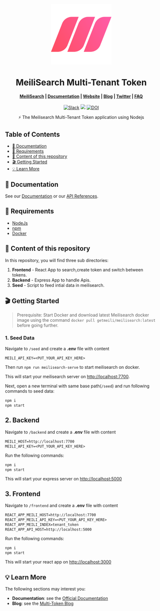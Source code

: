 <p align="center">
  <img src="https://raw.githubusercontent.com/meilisearch/integration-guides/master/assets/logos/logo.svg" alt="MeiliSearch-Vue" width="200" height="200" />
</p>
<h1 align="center">MeiliSearch Multi-Tenant Token</h1>

<h4 align="center">
  <a href="https://github.com/meilisearch/MeiliSearch">MeiliSearch</a> |
  <a href="https://docs.meilisearch.com">Documentation</a> |
  <a href="https://www.meilisearch.com">Website</a> |
  <a href="https://blog.meilisearch.com">Blog</a> |
  <a href="https://twitter.com/meilisearch">Twitter</a> |
  <a href="https://docs.meilisearch.com/faq">FAQ</a>
</h4>

<p align="center">
  <a href="https://slack.meilisearch.com"><img src="https://img.shields.io/badge/slack-MeiliSearch-blue.svg?logo=slack" alt="Slack"></a>
  <a href="https://github.com/meilisearch/MeiliSearch/discussions" alt="Discussions"><img src="https://img.shields.io/badge/github-discussions-red" /></a>
  <a href="https://doi.org/10.5281/zenodo.4408594"><img src="https://zenodo.org/badge/DOI/10.5281/zenodo.4408594.svg" alt="DOI"></a>
</p>

<p align="center">⚡ The Meilisearch Multi-Tenant Token application using Nodejs</p>

## Table of Contents <!-- omit in toc -->

- [📖 Documentation](#-documentation)
- [📝 Requirements](#-requirements)
- [🎁 Content of this repository](#-content-of-this-repository)
- [🎬 Getting Started](#-getting-started)
- [💡 Learn More](#-learn-more)



## 📖 Documentation

See our [Documentation](https://docs.meilisearch.com/learn/security/tenant_tokens.html#what-is-multitenancy) or our [API References](https://docs.meilisearch.com/reference/api/).

## 📝 Requirements

 - [NodeJs](https://nodejs.org/en/download/)
 - [npm](https://www.npmjs.com/get-npm)
 - [Docker](https://docs.docker.com/get-docker/)
 
## 🎁 Content of this repository
In this repository, you will find three sub directories:
  1. **Frontend** - React App to search,create token and switch between tokens.
  2. **Backend** - Express App to handle Apis.
  3. **Seed** - Script to feed intial data in meilisearch.

## 🎬 Getting Started

>Prerequisite: Start Docker and download latest Meilisearch docker image using the command `docker pull getmeili/meilisearch:latest` before going further.

### 1. Seed Data

Navigate to `/seed` and create a **.env** file with content
```
MEILI_API_KEY=<PUT_YOUR_API_KEY_HERE>
```
Then run `npm run meilisearch-serve`  to start meilisearch on docker.

This will start your meilisearch server on [http://localhost:7700](http://localhost:7700).

Next, open a new terminal with same base path(`/seed`) and run following commands to seed data:
```
npm i
npm start
```

## 2. Backend

Navigate to `/backend` and create a **.env** file with content

```
MEILI_HOST=http://localhost:7700
MEILI_API_KEY=<PUT_YOUR_API_KEY_HERE>
```
Run the following commands:

```
npm i
npm start
```

This will start your express server on [http://localhost:5000](http://localhost:5000)

## 3. Frontend

Navigate to `/frontend` and create a **.env** file with content

```
REACT_APP_MEILI_HOST=http://localhost:7700
REACT_APP_MEILI_API_KEY=<PUT_YOUR_API_KEY_HERE>
REACT_APP_MEILI_INDEX=tenant_token
REACT_APP_API_HOST=http://localhost:5000
```

Run the following commands:

```
npm i
npm start
```

This will start your react app on [http://localhost:3000](http://localhost:3000)

## 💡 Learn More

The following sections may interest you:

- **Documentation**: see the [Official Documentation](https://docs.meilisearch.com/learn/security/tenant_tokens.html#what-is-multitenancy)
- **Blog**: see the [Multi-Token Blog](https://blog.meilisearch.com/)
